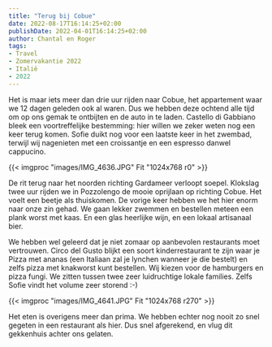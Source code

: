 ```yaml
---
title: "Terug bij Cobue"
date: 2022-08-17T16:14:25+02:00
publishDate: 2022-04-01T16:14:25+02:00
author: Chantal en Roger
tags:
- Travel
- Zomervakantie 2022
- Italië
- 2022
---
```


Het is maar iets meer dan drie uur rijden naar Cobue, het appartement waar we 12 dagen geleden ook al waren. Dus we hebben deze ochtend alle tijd om op ons gemak te ontbijten en de auto in te laden. Castello di Gabbiano bleek een voortreffelijke bestemming: hier willen we zeker weten nog een keer terug komen. Sofie duikt nog voor een laatste keer in het zwembad, terwijl wij nagenieten met een croissantje en een espresso danwel cappucino.

{{< imgproc "images/IMG_4636.JPG" Fit "1024x768 r0" >}}

De rit terug naar het noorden richting Gardameer verloopt soepel. Klokslag twee uur rijden we in Pozzolengo de mooie oprijlaan op richting Cobue. Het voelt een beetje als thuiskomen. De vorige keer hebben we het hier enorm naar onze zin gehad. We gaan lekker zwemmen en bestellen meteen een plank worst met kaas. En een glas heerlijke wijn, en een lokaal artisanaal bier.

We hebben wel geleerd dat je niet zomaar op aanbevolen restaurants moet vertrouwen. Circo del Gusto blijkt een soort kinderrestaurant te zijn waar je Pizza met ananas (een Italiaan zal je lynchen wanneer je die bestelt) en zelfs pizza met knakworst kunt bestellen. Wij kiezen voor de hamburgers en pizza fungi. We zitten tussen twee zeer luidruchtige lokale families. Zelfs Sofie vindt het volume zeer storend :-)

{{< imgproc "images/IMG_4641.JPG" Fit "1024x768 r270" >}}

Het eten is overigens meer dan prima. We hebben echter nog nooit zo snel gegeten in een restaurant als hier. Dus snel afgerekend, en vlug dit gekkenhuis achter ons gelaten.
